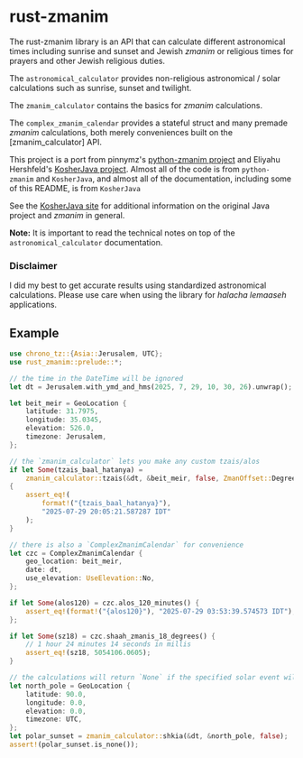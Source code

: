 # rust-zmanim
The rust-zmanim library is an API that can calculate different astronomical times including sunrise and sunset and Jewish *zmanim* or religious times for prayers and other Jewish religious duties.

The `astronomical_calculator` provides non-religious astronomical / solar calculations such as sunrise, sunset and twilight.

The `zmanim_calculator` contains the basics for *zmanim* calculations.

The `complex_zmanim_calendar` provides a stateful struct and many premade *zmanim* calculations, both merely conveniences built on the [zmanim_calculator] API.

This project is a port from pinnymz's [python-zmanim project](https://github.com/pinnymz/python-zmanim) and Eliyahu Hershfeld's [KosherJava project](https://github.com/KosherJava/zmanim). Almost all of the code is from `python-zmanim` and `KosherJava`, and almost all of the documentation, including some of this README, is from `KosherJava`

See the [KosherJava site](https://kosherjava.com) for additional information on the original Java project and *zmanim* in general.

**Note:** It is important to read the technical notes on top of the `astronomical_calculator` documentation.

### Disclaimer
I did my best to get accurate results using standardized astronomical calculations. Please use care when using the library for *halacha lemaaseh* applications.

## Example
```rust
use chrono_tz::{Asia::Jerusalem, UTC};
use rust_zmanim::prelude::*;

// the time in the DateTime will be ignored
let dt = Jerusalem.with_ymd_and_hms(2025, 7, 29, 10, 30, 26).unwrap();

let beit_meir = GeoLocation {
    latitude: 31.7975,
    longitude: 35.0345,
    elevation: 526.0,
    timezone: Jerusalem,
};

// the `zmanim_calculator` lets you make any custom tzais/alos
if let Some(tzais_baal_hatanya) =
    zmanim_calculator::tzais(&dt, &beit_meir, false, ZmanOffset::Degrees(6.0))
{
    assert_eq!(
        format!("{tzais_baal_hatanya}"),
        "2025-07-29 20:05:21.587287 IDT"
    );
}

// there is also a `ComplexZmanimCalendar` for convenience
let czc = ComplexZmanimCalendar {
    geo_location: beit_meir,
    date: dt,
    use_elevation: UseElevation::No,
};

if let Some(alos120) = czc.alos_120_minutes() {
    assert_eq!(format!("{alos120}"), "2025-07-29 03:53:39.574573 IDT");
};

if let Some(sz18) = czc.shaah_zmanis_18_degrees() {
    // 1 hour 24 minutes 14 seconds in millis
    assert_eq!(sz18, 5054106.0605);
}

// the calculations will return `None` if the specified solar event will not occur
let north_pole = GeoLocation {
    latitude: 90.0,
    longitude: 0.0,
    elevation: 0.0,
    timezone: UTC,
};
let polar_sunset = zmanim_calculator::shkia(&dt, &north_pole, false);
assert!(polar_sunset.is_none());
```
